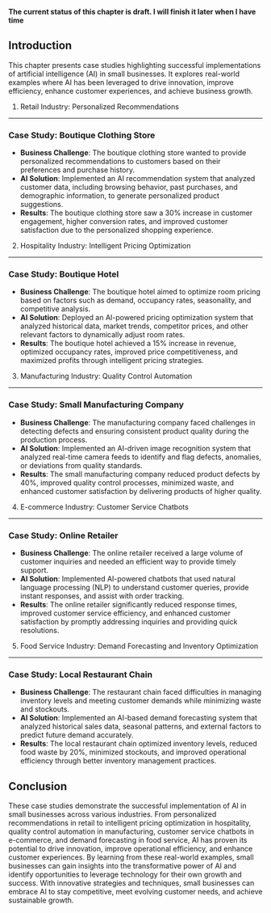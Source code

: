 **The current status of this chapter is draft. I will finish it later when I have time**

Introduction
------------

This chapter presents case studies highlighting successful implementations of artificial intelligence (AI) in small businesses. It explores real-world examples where AI has been leveraged to drive innovation, improve efficiency, enhance customer experiences, and achieve business growth.

1. Retail Industry: Personalized Recommendations
------------------------------------------------

### Case Study: Boutique Clothing Store

* **Business Challenge**: The boutique clothing store wanted to provide personalized recommendations to customers based on their preferences and purchase history.
* **AI Solution**: Implemented an AI recommendation system that analyzed customer data, including browsing behavior, past purchases, and demographic information, to generate personalized product suggestions.
* **Results**: The boutique clothing store saw a 30% increase in customer engagement, higher conversion rates, and improved customer satisfaction due to the personalized shopping experience.

2. Hospitality Industry: Intelligent Pricing Optimization
---------------------------------------------------------

### Case Study: Boutique Hotel

* **Business Challenge**: The boutique hotel aimed to optimize room pricing based on factors such as demand, occupancy rates, seasonality, and competitive analysis.
* **AI Solution**: Deployed an AI-powered pricing optimization system that analyzed historical data, market trends, competitor prices, and other relevant factors to dynamically adjust room rates.
* **Results**: The boutique hotel achieved a 15% increase in revenue, optimized occupancy rates, improved price competitiveness, and maximized profits through intelligent pricing strategies.

3. Manufacturing Industry: Quality Control Automation
-----------------------------------------------------

### Case Study: Small Manufacturing Company

* **Business Challenge**: The manufacturing company faced challenges in detecting defects and ensuring consistent product quality during the production process.
* **AI Solution**: Implemented an AI-driven image recognition system that analyzed real-time camera feeds to identify and flag defects, anomalies, or deviations from quality standards.
* **Results**: The small manufacturing company reduced product defects by 40%, improved quality control processes, minimized waste, and enhanced customer satisfaction by delivering products of higher quality.

4. E-commerce Industry: Customer Service Chatbots
-------------------------------------------------

### Case Study: Online Retailer

* **Business Challenge**: The online retailer received a large volume of customer inquiries and needed an efficient way to provide timely support.
* **AI Solution**: Implemented AI-powered chatbots that used natural language processing (NLP) to understand customer queries, provide instant responses, and assist with order tracking.
* **Results**: The online retailer significantly reduced response times, improved customer service efficiency, and enhanced customer satisfaction by promptly addressing inquiries and providing quick resolutions.

5. Food Service Industry: Demand Forecasting and Inventory Optimization
-----------------------------------------------------------------------

### Case Study: Local Restaurant Chain

* **Business Challenge**: The restaurant chain faced difficulties in managing inventory levels and meeting customer demands while minimizing waste and stockouts.
* **AI Solution**: Implemented an AI-based demand forecasting system that analyzed historical sales data, seasonal patterns, and external factors to predict future demand accurately.
* **Results**: The local restaurant chain optimized inventory levels, reduced food waste by 20%, minimized stockouts, and improved operational efficiency through better inventory management practices.

Conclusion
----------

These case studies demonstrate the successful implementation of AI in small businesses across various industries. From personalized recommendations in retail to intelligent pricing optimization in hospitality, quality control automation in manufacturing, customer service chatbots in e-commerce, and demand forecasting in food service, AI has proven its potential to drive innovation, improve operational efficiency, and enhance customer experiences. By learning from these real-world examples, small businesses can gain insights into the transformative power of AI and identify opportunities to leverage technology for their own growth and success. With innovative strategies and techniques, small businesses can embrace AI to stay competitive, meet evolving customer needs, and achieve sustainable growth.
